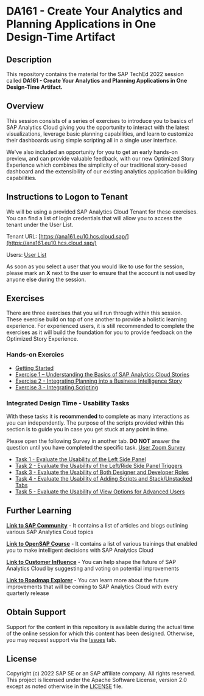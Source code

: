 # DA161 - Create Your Analytics and Planning Applications in One Design-Time Artifact

## Description

This repository contains the material for the SAP TechEd 2022 session called **DA161 - Create Your Analytics and Planning Applications in One Design-Time Artifact.**

## Overview

This session consists of a series of exercises to introduce you to basics of SAP Analytics Cloud giving you the opportunity to interact with the latest visualizations, leverage basic planning capabilities, and learn to customize their dashboards using simple scripting all in a single user interface.

We've also included an opportunity for you to get an early hands-on preview, and can provide valuable feedback, with our new Optimized Story Experience which combines the simplicity of our traditional story-based dashboard and the extensibility of our existing analytics application building capabilities. 

## Instructions to Logon to Tenant

We will be using a provided SAP Analytics Cloud Tenant for these exercises. You can find a list of login credentials that will allow you to access the tenant under the User List.

Tenant URL: [https://ana161.eu10.hcs.cloud.sap/](https://ana161.eu10.hcs.cloud.sap/)

Users: [User List](https://docs.google.com/spreadsheets/d/1O0OeV8p_PGI7p1wCSjixx1rcGT36jCRgkCMv7jbnpuk/edit?usp=sharing)


As soon as you select a user that you would like to use for the session, please mark an **X** next to the user to ensure that the account is not used by anyone else during the session.

## Exercises
There are three exercises that you will run through within this session. These exercise build on top of one another to provide a holistic learning experience. For experienced users, it is still recommended to complete the exercises as it will build the foundation for you to provide feedback on the Optimized Story Experience.

### Hands-on Exercies

- [Getting Started](exercises/getStarted/)
- [Exercise 1 – Understanding the Basics of SAP Analytics Cloud Stories](exercises/ex1/)
- [Exercise 2 - Integrating Planning into a Business Intelligence Story](exercises/ex2/)
- [Exercise 3 - Integrating Scripting](exercises/ex3/)

### Integrated Design Time - Usability Tasks
With these tasks it is **recommended** to complete as many interactions as you can independently. The purpose of the scripts provided within this section is to guide you in case you get stuck at any point in time.

Please open the following Survey in another tab. **DO NOT** answer the question until you have completed the specific task. [User Zoom Survey](https://preview.userzoom.com/mpaap/MTAgQzg4M1M2NzQ0/1)

- [Task 1 - Evaluate the Usability of the Left Side Panel](exercises/task1/)
- [Task 2 - Evaluate the Usability of the Left/Ride Side Panel Triggers](exercises/task2/)
- [Task 3 - Evaluate the Usability of Both Designer and Developer Roles](exercises/task3/)
- [Task 4 - Evaluate the Usability of Adding Scripts and Stack/Unstacked Tabs](exercises/task4/)
- [Task 5 - Evaluate the Usability of View Options for Advanced Users](exercises/task5/)

## Further Learning
**[Link to SAP Community](https://community.sap.com/topics/cloud-analytics)** - It contains a list of articles and blogs outlining various SAP Analytics Coud topics 

**[Link to OpenSAP Course](https://open.sap.com/courses/sac1)** - It contains a list of various trainings that enabled you to make intelligent decisions with SAP Analytics Cloud

**[Link to Customer Influence](https://influence.sap.com/sap/ino/#/campaign/884)** - You can help shape the future of SAP Analytics Cloud by suggesting and voting on potential improvements

**[Link to Roadmap Explorer](https://roadmaps.sap.com/board?PRODUCT=67838200100800006884&range=CURRENT-LAST#Q4%202021)** - You can learn more about the future improvements that will be coming to SAP Analytics Cloud with every quarterly release 

## Obtain Support
Support for the content in this repository is available during the actual time of the online session for which this content has been designed. Otherwise, you may request support via the [Issues](../../issues) tab.

## License
Copyright (c) 2022 SAP SE or an SAP affiliate company. All rights reserved. This project is licensed under the Apache Software License, version 2.0 except as noted otherwise in the [LICENSE](LICENSES/Apache-2.0.txt) file.
